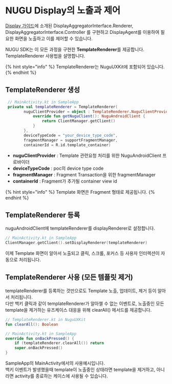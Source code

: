 # NUGU Display의 노출과 제어

[Display 가이드](https://developers-doc.nugu.co.kr/nugu-sdk/capability-interface/display)에 소개된 DisplayAggregatorInterface.Renderer, DisplayAggregatorInterface.Controller 를 구현하고 DisplayAgent를 이용하여 필요한 화면을 노출하고 이를 제어할 수 있습니다.  
  
NUGU SDK는 이 모든 과정을 구현한 **TemplateRenderer**를 제공합니다.  
TemplateRenderer 사용법을 설명합니다.

{% hint style="info" %}
TemplateRenderer는 NuguUXKit에 포함되어 있습니다.
{% endhint %}

## TemplateRenderer 생성

```kotlin
 // MainActivity.kt in SampleApp
 private val templateRenderer = TemplateRenderer(
        nuguClientProvider = object : TemplateRenderer.NuguClientProvider {
            override fun getNuguClient(): NuguAndroidClient {
                return ClientManager.getClient()
            }
        },
        deviceTypeCode = "your_device_type_code",
        fragmentManager = supportFragmentManager,
        containerId = R.id.template_container)
```

* **nuguClientProvider** : Template 관련요청 처리를 위한 NuguAndroidClient 프로바이더
* **deviceTypeCode** : poc의 device type code
* **fragmentManager** : Fragment Transaction을 위한 fragmentManager
* **containerId** : Fragment가 추가될 container view id

{% hint style="info" %}
Template 화면은 Fragment 형태로 제공됩니다.
{% endhint %}

## TemplateRenderer 등록

nuguAndroidClient에 templateRenderer를 displayRenderer로 설정합니다. 

```kotlin
// MainActivity.kt in SampleApp
ClientManager.getClient().setDisplayRenderer(templateRenderer)
```

이제 Template 화면이 알아서 노출되고 클릭, 스크롤, 포커스 등 사용자 인터렉션이 자동으로 처리됩니다.

## TemplateRenderer 사용 \(모든 템플릿 제거\)

templateRenderer를 등록하는 것만으로도 Template 노출, 업데이트, 제거 등이 알아서 처리됩니다.  
다만 백키 클릭과 같이 templateRenderer가 알아챌 수 없는 이벤트로, 노출중인 모든 template을 제거하는 유즈케이스 대응을 위해 clearAll\(\) 메서드를 제공합니다.

```kotlin
// TemplateRenderer.kt in NuguUXKit
fun clearAll(): Boolean 

// MainActivity.kt in SampleApp
override fun onBackPressed() {
    if (templateRenderer.clearAll()) return
    super.onBackPressed()
}
```

SampleApp의 MainActivity에서의 사용예시입니다.  
백키 이벤트가 발생했을때 template이 노출중인 상태라면 template을 제거하고, 아니라면 activity를 종료하는 케이스에 사용될 수 있습니다.  


